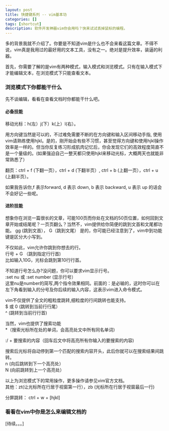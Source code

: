 ```yaml
---
layout: post
title: 快捷键系列 -- vim基本功
categories: []
tags: [shortcut]
description: 软件开发神器vim你会用吗？快来试试丢掉鼠标的编程。
---
```

多的背景我就不介绍了。你要是不知道vim是什么也不会来看这篇文章。不得不说，vim真是我用过的最好用的文本工具，没有之一。绝对是提升效率，装逼的利器。

首先，你需要了解的是vim有两种模式，输入模式和浏览模式。只有在输入模式下才能编辑文本，在浏览模式下只能查看文本。

<h3>浏览模式下你都能干什么</h3>
先不谈编辑，看看在查看文档时你都能干什么吧。

<h4>必备技能</h4>
移动光标：h(左）j(下）k(上）l(右）。  

用方向键当然是可以的，不过难免需要不断的在方向键和输入区间移动手指, 使用vim请熟练使用hjkl。是的，刚开始会有些不习惯，甚至觉得方向键和使用hjkl操作效率是一样的。但当你反复练习形成肌肉记忆后，你会发现它们的高效程度简直不是一个量级的。(如果强迫自己一整天都只使用hjkl来移动光标，大概两天也就能非常熟悉了）


翻页：ctrl + f (下翻一页），ctrl + d (下翻半页）, ctrl + b (上翻一页），ctrl + u (上翻半页）。  

如果我告诉你,f 表示forward, d 表示 down, b 表示 backward, u 表示 up 的话会不会好记一些呢。

<h4>进阶技能</h4>
想象你在浏览一篇很长的文章，可能100页而你处在文档的50页位置，如何回到文章开始或结尾呢？一页页翻么？当然不，vim提供给你简便的跳到文首和文尾都功能。  
gg (跳到文首）， G（跳到文尾）  
是的，你可能已经注意到了，vim中到功能键是区分大小写到。  

不仅如此，vim允许你跳到你想去的行。  
行号 + G （跳到指定行行首)  
比如输入10G，光标会跳到第10行行首。  

不知道行号怎么办?没问题，你可以要求vim显示行号。  
:set nu 或 :set number (显示行号）  
这里nu是number的简写,两个指令效果相同。前面的：是必输的，这时你可以在左下角看到输入的分号及你后续的输入内容，这表示vim进入命令模式。

vim不仅提供了全文的粗粒度跳转,细粒度的行间跳转也能支持。  
$ 或 0 (跳转到当前行行尾）  
^ (跳转到当前行行首)  

当然，vim也提供了搜索功能    
\*（搜索光标所在处的单词，会高亮处文中所有同名单词）

 :/ + 要搜索的内容（回车后文中将高亮所有你输入的要搜索的内容)

搜索后光标将自动停到第一个匹配的搜索内容开头，此后你就可以在搜索结果间跳转。  
n (向后跳转到下一个高亮处）  
N (向前跳转到上一个高亮处）


以上为浏览模式下的常用操作，更多操作请参见vim官方文档。  
其他：zt(让光标所在行居于视窗第一行），zb (光标所在行居于视窗最后一行)


分屏跳转： ctrl + w + [hjkl]
<h3>看看在vim中你是怎么来编辑文档的</h3>
[待续。。。]


